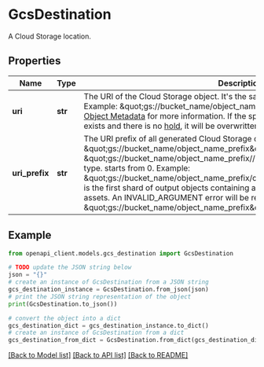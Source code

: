 # GcsDestination

A Cloud Storage location.

## Properties

Name | Type | Description | Notes
------------ | ------------- | ------------- | -------------
**uri** | **str** | The URI of the Cloud Storage object. It&#39;s the same URI that is used by gsutil. Example: \&quot;gs://bucket_name/object_name\&quot;. See [Viewing and Editing Object Metadata](https://cloud.google.com/storage/docs/viewing-editing-metadata) for more information. If the specified Cloud Storage object already exists and there is no [hold](https://cloud.google.com/storage/docs/object-holds), it will be overwritten with the exported result. | [optional] 
**uri_prefix** | **str** | The URI prefix of all generated Cloud Storage objects. Example: \&quot;gs://bucket_name/object_name_prefix\&quot;. Each object URI is in format: \&quot;gs://bucket_name/object_name_prefix// and only contains assets for that type. starts from 0. Example: \&quot;gs://bucket_name/object_name_prefix/compute.googleapis.com/Disk/0\&quot; is the first shard of output objects containing all compute.googleapis.com/Disk assets. An INVALID_ARGUMENT error will be returned if file with the same name \&quot;gs://bucket_name/object_name_prefix\&quot; already exists. | [optional] 

## Example

```python
from openapi_client.models.gcs_destination import GcsDestination

# TODO update the JSON string below
json = "{}"
# create an instance of GcsDestination from a JSON string
gcs_destination_instance = GcsDestination.from_json(json)
# print the JSON string representation of the object
print(GcsDestination.to_json())

# convert the object into a dict
gcs_destination_dict = gcs_destination_instance.to_dict()
# create an instance of GcsDestination from a dict
gcs_destination_from_dict = GcsDestination.from_dict(gcs_destination_dict)
```
[[Back to Model list]](../README.md#documentation-for-models) [[Back to API list]](../README.md#documentation-for-api-endpoints) [[Back to README]](../README.md)


